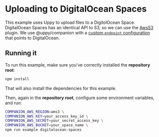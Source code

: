 # Uploading to DigitalOcean Spaces

This example uses Uppy to upload files to a DigitolOcean Space. DigitalOcean Spaces has an identical API to S3, so we can use the [AwsS3](https://uppy.io/docs/aws-s3) plugin. We use @uppy/companion with a [custom `endpoint` configuration](./server.js#L32-L33) that points to DigitalOcean.

## Running it

To run this example, make sure you've correctly installed the **repository root**:
```bash
npm install
```
That will also install the dependencies for this example.

Then, again in the **repository root**, configure some environment variables, and run:
```bash
COMPANION_AWS_REGION=ams3 \
COMPANION_AWS_KEY=your_access_key_id \
COMPANION_AWS_SECRET=your_secret_access_key \
COMPANION_AWS_BUCKET=your_space_name \
npm run example digitalocean-spaces
```
